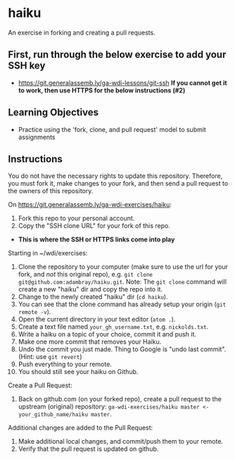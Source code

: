 # haiku
An exercise in forking and creating a pull requests.

## First, run through the below exercise to add your SSH key
- https://git.generalassemb.ly/ga-wdi-lessons/git-ssh
**If you cannot get it to work, then use HTTPS for the below instructions (#2)**

## Learning Objectives
- Practice using the 'fork, clone, and pull request' model to submit assignments

## Instructions
You do not have the necessary rights to update this repository.  Therefore, you must fork it, make changes to your fork, and then send a pull request to the owners of this repository.

On https://git.generalassemb.ly/ga-wdi-exercises/haiku:

1. Fork this repo to your personal account.
2. Copy the "SSH clone URL" for your fork of this repo.
* **This is where the SSH or HTTPS links come into play**

Starting in ~/wdi/exercises:

1. Clone the repository to your computer (make sure to use the url for your fork, and *not* this original repo), e.g. `git clone git@github.com:adambray/haiku.git`.  Note: The `git clone` command will create a new "haiku" dir and copy the repo into it.
2. Change to the newly created "haiku" dir (`cd haiku`).
3. You can see that the clone command has already setup your origin (`git remote -v`).
4. Open the current directory in your text editor (`atom .`).
5. Create a text file named `your_gh_username.txt`, e.g. `nickolds.txt`.
6. Write a haiku on a topic of your choice, commit it and push it.
7. Make one more commit that removes your Haiku. 
8. Undo the commit you just made. Thing to Google is "undo last commit". (Hint: use `git revert`)
9. Push everything to your remote.
10. You should still see your haiku on Github.

Create a Pull Request:

1. Back on github.com (on your forked repo), create a pull request to the upstream (original) repository: `ga-wdi-exercises/haiku master <- your_github_name/haiku master`.

Additional changes are added to the Pull Request:

1. Make additional local changes, and commit/push them to your remote.
2. Verify that the pull request is updated on github.
